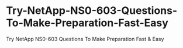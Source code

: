 # Try-NetApp-NS0-603-Questions-To-Make-Preparation-Fast-Easy
Try NetApp NS0-603 Questions To Make Preparation Fast &amp; Easy
